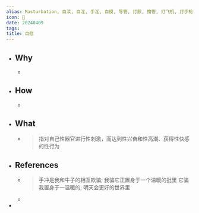 ```yaml
---
alias: Masturbation, 自渎, 自淫, 手淫, 自摸, 导管, 打胶, 撸管, 打飞机, 打手枪, 手冲, playing with yourself, pleasuring oneself, jackie, jack off, jerk off
icon: 🔞
date: 20240409
tags: 
title: 自慰
---
```


- ## Why
  -
- ## How
  -
- ## What
  - > 指对自己性器官进行性刺激，而达到性兴奋和性高潮、获得性快感的性行为
- ## References
  - > 手冲是我和牛子的相互欺骗; 
    我骗它正置身于一个温暖的批里
    它骗我置身于一温暖的;
    明天会更好的世界里
  -
-